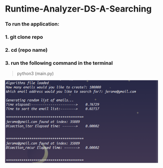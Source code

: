 # Runtime-Analyzer-DS-A-Searching

### To run the application:

### 1. git clone repo

### 2. cd (repo name)

### 3. run the following command in the terminal

 > python3 (main.py)

![screenshot](https://github.com/estrangedwriter/Runtime-Analyzer-DS-A-Searching/blob/main/runtime-analyzer-searching.png)
